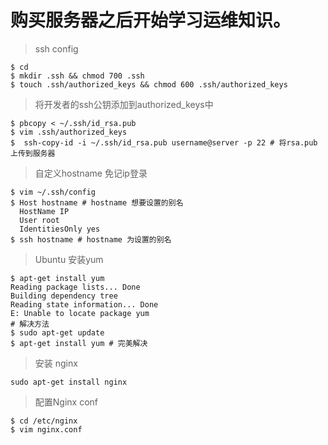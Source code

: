 # 购买服务器之后开始学习运维知识。

> ssh config
  
    $ cd
    $ mkdir .ssh && chmod 700 .ssh
    $ touch .ssh/authorized_keys && chmod 600 .ssh/authorized_keys

>  将开发者的ssh公钥添加到authorized_keys中

    $ pbcopy < ~/.ssh/id_rsa.pub
    $ vim .ssh/authorized_keys
    $  ssh-copy-id -i ~/.ssh/id_rsa.pub username@server -p 22 # 将rsa.pub 上传到服务器
    
> 自定义hostname 免记ip登录

    $ vim ~/.ssh/config
    $ Host hostname # hostname 想要设置的别名
      HostName IP
      User root
      IdentitiesOnly yes
    $ ssh hostname # hostname 为设置的别名

> Ubuntu 安装yum

    $ apt-get install yum
    Reading package lists... Done
    Building dependency tree       
    Reading state information... Done
    E: Unable to locate package yum
    # 解决方法
    $ sudo apt-get update
    $ apt-get install yum # 完美解决

> 安装 nginx

    sudo apt-get install nginx
> 配置Nginx conf

    $ cd /etc/nginx
    $ vim nginx.conf